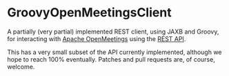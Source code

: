 # GroovyOpenMeetingsClient

A partially (very partial) implemented REST client, using JAXB and Groovy, for interacting
with [Apache OpenMeetings](http://openmeetings.apache.org/) using the [REST API](http://openmeetings.apache.org/openmeetings-webservice/apidocs/index.html).

This has a very small subset of the API currently implemented, although we hope to reach 100% eventually.  Patches and
pull requests are, of course, welcome.  

  
